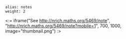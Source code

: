 ````
alias: notes
weight: 2
````

<:= iframe("See http://nrich.maths.org/5469/note", "http://nrich.maths.org/5469/note?mobile=1", 700, 1000, image="thumbnail.png") :>